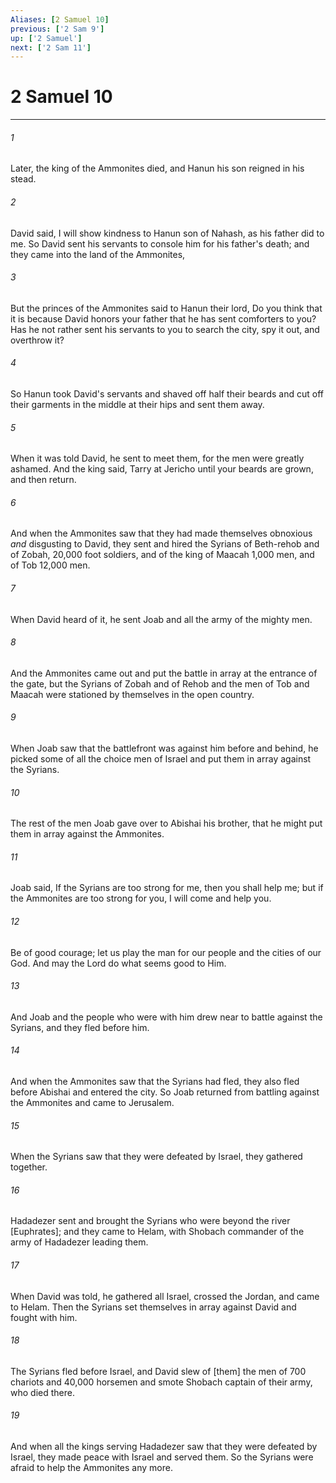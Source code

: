 ```yaml
---
Aliases: [2 Samuel 10]
previous: ['2 Sam 9']
up: ['2 Samuel']
next: ['2 Sam 11']
---
```

# 2 Samuel 10

***














###### 1 






Later, the king of the Ammonites died, and Hanun his son reigned in his stead. 













###### 2 






David said, I will show kindness to Hanun son of Nahash, as his father did to me. So David sent his servants to console him for his father's death; and they came into the land of the Ammonites, 













###### 3 






But the princes of the Ammonites said to Hanun their lord, Do you think that it is because David honors your father that he has sent comforters to you? Has he not rather sent his servants to you to search the city, spy it out, and overthrow it? 













###### 4 






So Hanun took David's servants and shaved off half their beards and cut off their garments in the middle at their hips and sent them away. 













###### 5 






When it was told David, he sent to meet them, for the men were greatly ashamed. And the king said, Tarry at Jericho until your beards are grown, and then return. 













###### 6 






And when the Ammonites saw that they had made themselves obnoxious _and_ disgusting to David, they sent and hired the Syrians of Beth-rehob and of Zobah, 20,000 foot soldiers, and of the king of Maacah 1,000 men, and of Tob 12,000 men. 













###### 7 






When David heard of it, he sent Joab and all the army of the mighty men. 













###### 8 






And the Ammonites came out and put the battle in array at the entrance of the gate, but the Syrians of Zobah and of Rehob and the men of Tob and Maacah were stationed by themselves in the open country. 













###### 9 






When Joab saw that the battlefront was against him before and behind, he picked some of all the choice men of Israel and put them in array against the Syrians. 













###### 10 






The rest of the men Joab gave over to Abishai his brother, that he might put them in array against the Ammonites. 













###### 11 






Joab said, If the Syrians are too strong for me, then you shall help me; but if the Ammonites are too strong for you, I will come and help you. 













###### 12 






Be of good courage; let us play the man for our people and the cities of our God. And may the Lord do what seems good to Him. 













###### 13 






And Joab and the people who were with him drew near to battle against the Syrians, and they fled before him. 













###### 14 






And when the Ammonites saw that the Syrians had fled, they also fled before Abishai and entered the city. So Joab returned from battling against the Ammonites and came to Jerusalem. 













###### 15 






When the Syrians saw that they were defeated by Israel, they gathered together. 













###### 16 






Hadadezer sent and brought the Syrians who were beyond the river [Euphrates]; and they came to Helam, with Shobach commander of the army of Hadadezer leading them. 













###### 17 






When David was told, he gathered all Israel, crossed the Jordan, and came to Helam. Then the Syrians set themselves in array against David and fought with him. 













###### 18 






The Syrians fled before Israel, and David slew of [them] the men of 700 chariots and 40,000 horsemen and smote Shobach captain of their army, who died there. 













###### 19 






And when all the kings serving Hadadezer saw that they were defeated by Israel, they made peace with Israel and served them. So the Syrians were afraid to help the Ammonites any more.
